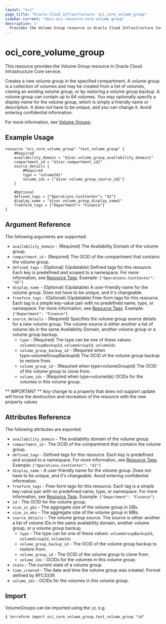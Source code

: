```yaml
---
layout: "oci"
page_title: "Oracle Cloud Infrastructure: oci_core_volume_group"
sidebar_current: "docs-oci-resource-core-volume_group"
description: |-
  Provides the Volume Group resource in Oracle Cloud Infrastructure Core service
---
```


# oci_core_volume_group
This resource provides the Volume Group resource in Oracle Cloud Infrastructure Core service.

Creates a new volume group in the specified compartment.
A volume group is a collection of volumes and may be created from a list of volumes, cloning an existing
volume group, or by restoring a volume group backup. A volume group can contain up to 64 volumes.
You may optionally specify a *display name* for the volume group, which is simply a friendly name or
description. It does not have to be unique, and you can change it. Avoid entering confidential information.

For more information, see [Volume Groups](https://docs.cloud.oracle.com/iaas/Content/Block/Concepts/volumegroups.htm).


## Example Usage

```hcl
resource "oci_core_volume_group" "test_volume_group" {
	#Required
	availability_domain = "${var.volume_group_availability_domain}"
	compartment_id = "${var.compartment_id}"
	source_details {
		#Required
		type = "volumeIds"
		volume_ids = ["${var.volume_group_source_id}"]
	}

	#Optional
	defined_tags = {"Operations.CostCenter"= "42"}
	display_name = "${var.volume_group_display_name}"
	freeform_tags = {"Department"= "Finance"}
}
```

## Argument Reference

The following arguments are supported:

* `availability_domain` - (Required) The Availability Domain of the volume group.
* `compartment_id` - (Required) The OCID of the compartment that contains the volume group.
* `defined_tags` - (Optional) (Updatable) Defined tags for this resource. Each key is predefined and scoped to a namespace. For more information, see [Resource Tags](https://docs.cloud.oracle.com/iaas/Content/General/Concepts/resourcetags.htm).  Example: `{"Operations.CostCenter": "42"}` 
* `display_name` - (Optional) (Updatable) A user-friendly name for the volume group. Does not have to be unique, and it's changeable.
* `freeform_tags` - (Optional) (Updatable) Free-form tags for this resource. Each tag is a simple key-value pair with no predefined name, type, or namespace. For more information, see [Resource Tags](https://docs.cloud.oracle.com/iaas/Content/General/Concepts/resourcetags.htm).  Example: `{"Department": "Finance"}` 
* `source_details` - (Required) Specifies the volume group source details for a new volume group. The volume source is either another a list of volume ids in the same Availability Domain, another volume group or a volume group backup. 
	* `type` - (Required) The type can be one of these values: `volumeGroupBackupId`, `volumeGroupId`, `volumeIds`
	* `volume_group_backup_id` - (Required when type=volumeGroupBackupId) The OCID of the volume group backup to restore from.
	* `volume_group_id` - (Required when type=volumeGroupId) The OCID of the volume group to clone from.
	* `volume_ids` - (Required when type=volumeIds) OCIDs for the volumes in this volume group.


** IMPORTANT **
Any change to a property that does not support update will force the destruction and recreation of the resource with the new property values

## Attributes Reference

The following attributes are exported:

* `availability_domain` - The availability domain of the volume group.
* `compartment_id` - The OCID of the compartment that contains the volume group.
* `defined_tags` - Defined tags for this resource. Each key is predefined and scoped to a namespace. For more information, see [Resource Tags](https://docs.cloud.oracle.com/iaas/Content/General/Concepts/resourcetags.htm).  Example: `{"Operations.CostCenter": "42"}` 
* `display_name` - A user-friendly name for the volume group. Does not have to be unique, and it's changeable. Avoid entering confidential information.
* `freeform_tags` - Free-form tags for this resource. Each tag is a simple key-value pair with no predefined name, type, or namespace. For more information, see [Resource Tags](https://docs.cloud.oracle.com/iaas/Content/General/Concepts/resourcetags.htm).  Example: `{"Department": "Finance"}` 
* `id` - The OCID for the volume group.
* `size_in_gbs` - The aggregate size of the volume group in GBs.
* `size_in_mbs` - The aggregate size of the volume group in MBs.
* `source_details` - The volume group source. The source is either another a list of volume IDs in the same availability domain, another volume group, or a volume group backup. 
	* `type` - The type can be one of these values: `volumeGroupBackupId`, `volumeGroupId`, `volumeIds`
	* `volume_group_backup_id` - The OCID of the volume group backup to restore from.
	* `volume_group_id` - The OCID of the volume group to clone from.
	* `volume_ids` - OCIDs for the volumes in this volume group.
* `state` - The current state of a volume group.
* `time_created` - The date and time the volume group was created. Format defined by RFC3339.
* `volume_ids` - OCIDs for the volumes in this volume group.

## Import

VolumeGroups can be imported using the `id`, e.g.

```
$ terraform import oci_core_volume_group.test_volume_group "id"
```

